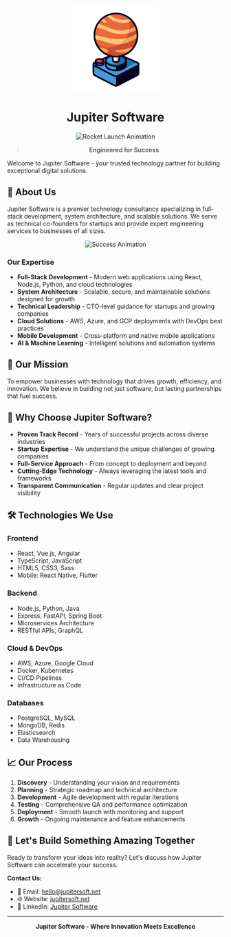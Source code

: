 <div align="center">
  <img src="assets/images/jupiter-software-logo.png" alt="Jupiter Software" width="200" height="200">
  
  # Jupiter Software
  
  <img src="assets/rocket-launch.svg" alt="Rocket Launch Animation" width="200" height="200">

> **Engineered for Success**

</div>

Welcome to Jupiter Software - your trusted technology partner for building exceptional digital solutions.

## 🚀 About Us

Jupiter Software is a premier technology consultancy specializing in full-stack development, system architecture, and scalable solutions. We serve as technical co-founders for startups and provide expert engineering services to businesses of all sizes.

<div align="center">
  <img src="assets/celebration.svg" alt="Success Animation" width="200" height="200">
</div>

### Our Expertise

- **Full-Stack Development** - Modern web applications using React, Node.js, Python, and cloud technologies
- **System Architecture** - Scalable, secure, and maintainable solutions designed for growth
- **Technical Leadership** - CTO-level guidance for startups and growing companies
- **Cloud Solutions** - AWS, Azure, and GCP deployments with DevOps best practices
- **Mobile Development** - Cross-platform and native mobile applications
- **AI & Machine Learning** - Intelligent solutions and automation systems

## 🎯 Our Mission

To empower businesses with technology that drives growth, efficiency, and innovation. We believe in building not just software, but lasting partnerships that fuel success.

## 🌟 Why Choose Jupiter Software?

- **Proven Track Record** - Years of successful projects across diverse industries
- **Startup Expertise** - We understand the unique challenges of growing companies
- **Full-Service Approach** - From concept to deployment and beyond
- **Cutting-Edge Technology** - Always leveraging the latest tools and frameworks
- **Transparent Communication** - Regular updates and clear project visibility

## 🛠️ Technologies We Use

### Frontend

- React, Vue.js, Angular
- TypeScript, JavaScript
- HTML5, CSS3, Sass
- Mobile: React Native, Flutter

### Backend

- Node.js, Python, Java
- Express, FastAPI, Spring Boot
- Microservices Architecture
- RESTful APIs, GraphQL

### Cloud & DevOps

- AWS, Azure, Google Cloud
- Docker, Kubernetes
- CI/CD Pipelines
- Infrastructure as Code

### Databases

- PostgreSQL, MySQL
- MongoDB, Redis
- Elasticsearch
- Data Warehousing

## 📈 Our Process

1. **Discovery** - Understanding your vision and requirements
2. **Planning** - Strategic roadmap and technical architecture
3. **Development** - Agile development with regular iterations
4. **Testing** - Comprehensive QA and performance optimization
5. **Deployment** - Smooth launch with monitoring and support
6. **Growth** - Ongoing maintenance and feature enhancements

## 🤝 Let's Build Something Amazing Together

Ready to transform your ideas into reality? Let's discuss how Jupiter Software can accelerate your success.

**Contact Us:**

- 📧 Email: hello@jupitersoft.net
- 🌐 Website: [jupitersoft.net](https://jupitersoft.net)
- 💼 LinkedIn: [Jupiter Software](https://linkedin.com/company/jupiter-software)

---

<div align="center">
  <strong>Jupiter Software - Where Innovation Meets Excellence</strong>
</div>
